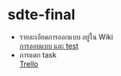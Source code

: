 # sdte-final
* รายละเอียดการออกแบบ อยู่ใน Wiki\
 [การออบแบบ และ test](https://github.com/Pornteera0504/sdte-final/wiki)
* การแตก task\
 [Trello](https://trello.com/b/MaqjmCDr/final-exam-pornteera)
